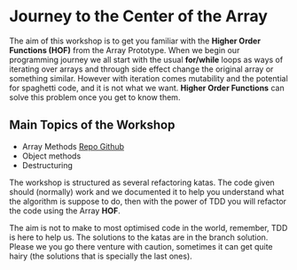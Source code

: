 # Journey to the Center of the Array

The aim of this workshop is to get you familiar with the **Higher Order Functions (HOF)** from the Array Prototype. When we begin our programming journey we all start with the usual **for/while** loops as ways of iterating over arrays and through side effect change the original array or something similar. However with iteration comes mutability and the potential for spaghetti code, and it is not what we want. **Higher Order Functions** can solve this problem once you get to know them.

## Main Topics of the Workshop
- Array Methods [Repo Github](https://github.com/guillaumebarranco/array-js-comprehension)
- Object methods 
- Destructuring

The workshop is structured as several refactoring katas. The code given should (normally) work and we documented it to help you understand what the algorithm is suppose to do, then with the power of TDD you will refactor the code using the Array **HOF**.

The aim is not to make to most optimised code in the world, remember, TDD is here to help us. The solutions to the katas are in the branch solution. Please we you go there venture with caution, sometimes it can get quite hairy (the solutions that is specially the last ones).
